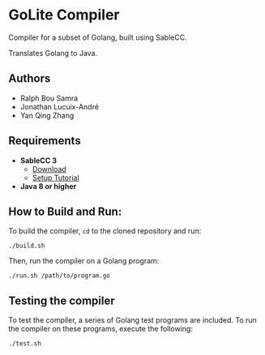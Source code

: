 # GoLite Compiler
Compiler for a subset of Golang, built using SableCC. 

Translates Golang to Java. 

## Authors 
- Ralph Bou Samra 
- Jonathan Lucuix-André 
- Yan Qing Zhang

## Requirements
- **SableCC 3** 
  - [Download](http://www.sablecc.org/)
  - [Setup Tutorial](http://www.cs.mcgill.ca/~cs520/2009/howtosablecc.html) 
- **Java 8 or higher**

## How to Build and Run:

To build the compiler, `cd` to the cloned repository and run:

```
./build.sh
```

Then, run the compiler on a Golang program:

```
./run.sh /path/to/program.go
```

## Testing the compiler 

To test the compiler, a series of Golang test programs are included. To run the compiler on these programs, execute the following:

```
./test.sh
```

